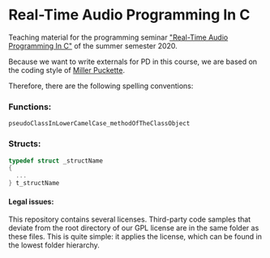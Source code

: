 # Real-Time Audio Programming In C
Teaching material for the programming seminar ["Real-Time Audio Programming In C"](https://www.ak.tu-berlin.de/menue/lehre/sommersemester_2020/real_time_audio_programmierung_in_c/) of the summer semester 2020.


Because we want to write externals for PD in this course, we are based on the coding style of [Miller Puckette](http://msp.ucsd.edu/).

Therefore, there are the following spelling conventions:

### Functions:
```pseudoClassInLowerCamelCase_methodOfTheClassObject```

### Structs:

```C
typedef struct _structName
{
  ...
} t_structName
```


#### Legal issues:
This repository contains several licenses. Third-party code samples that deviate from the root directory of our GPL license are in the same folder as these files. This is quite simple: it applies the license, which can be found in the lowest folder hierarchy.
